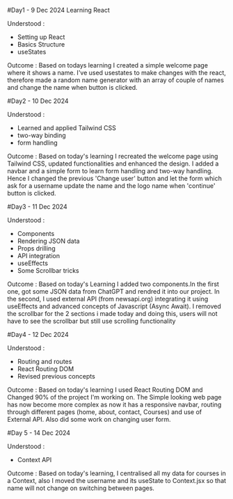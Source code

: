 #Day1 - 9 Dec 2024
Learning React

Understood :
  - Setting up React
  - Basics Structure
  - useStates

Outcome :
Based on todays learning I created a simple welcome page where it shows a name. I've used usestates to make changes with the react, therefore made a random name generator with an array of couple of names and change the name when button is clicked.

#Day2 - 10 Dec 2024

Understood :
  - Learned and applied Tailwind CSS
  - two-way binding
  - form handling

Outcome : 
Based on today's learning I recreated the welcome page using Tailwind CSS, updated functionalities and enhanced the design. I added a navbar and a simple form to learn form handling and two-way handling. Hence I changed the previous 'Change user' button and let the form which ask for a username update the name and the logo name when 'continue' button is clicked. 


#Day3 - 11 Dec 2024 

Understood :
  - Components
  - Rendering JSON data
  - Props drilling
  - API integration
  - useEffects
  - Some Scrollbar tricks

Outcome : 
Based on today's Learning I added two components.In the first one, got some JSON data from ChatGPT and rendred it into our project. In the second, I used external API (from newsapi.org) integrating it using useEffects and advanced concepts of Javascript (Async Await). I removed the scrollbar for the 2 sections i made today and doing this, users will not have to see the scrollbar but still use scrolling functionality

#Day4 - 12 Dec 2024

Understood :
  - Routing and routes
  - React Routing DOM
  - Revised previous concepts

Outcome : 
Based on today's learning I used React Routing DOM and Changed 90% of the project I'm working on. The Simple looking web page has now become more complex as now it has a responsive navbar, routing through different pages (home, about, contact, Courses) and use of External API. Also did some work on changing user form.

#Day 5 - 14 Dec 2024

Understood :
  - Context API

Outcome :
Based on today's learning, I centralised all my data for courses in a Context, also I moved the username and its useState to Context.jsx so that name will not change on switching between pages. 
